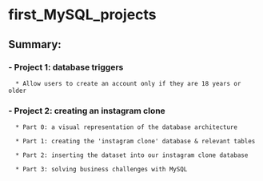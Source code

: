 # first_MySQL_projects

## Summary:
###  - Project 1: database triggers
      * Allow users to create an account only if they are 18 years or older
      
###  - Project 2: creating an instagram clone
      * Part 0: a visual representation of the database architecture
      
      * Part 1: creating the 'instagram clone' database & relevant tables
      
      * Part 2: inserting the dataset into our instagram clone database
      
      * Part 3: solving business challenges with MySQL

